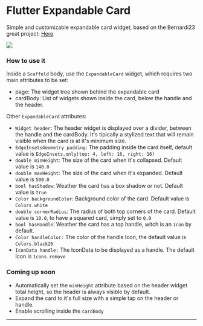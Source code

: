 # Flutter Expandable Card
Simple and customizable expandable card widget, based on the Bernardi23 great project: [Here](https://github.com/Bernardi23/expandable_card "Here")

![](https://media.giphy.com/media/KzWAVUJfrgqDqqFDMn/giphy.gif)

### How to use it
Inside a `Scaffold` body, use the `ExpandableCard` widget, which requires two main attributes to be set:
- page: The widget tree shown behind the expandable card
- cardBody: List of widgets shown inside the card, below the handle and the header.

Other `ExpandableCard` attributes:
- `Widget header`: The header widget is displayed over a divider, between the handle and the cardBody. It's tipically a stylized text that will remain visible when the card is at it's minimum size.
- `EdgeInsetsGeometry padding`: The padding inside the card itself, default value is `EdgeInsets.only(top: 4, left: 16, right: 16)`
- `double minHeight`: The size of the card when it's collapsed. Default value is `140.0`
- `double maxHeight`: The size of the card when it's expanded. Default value is `500.0`
- `bool hasShadow`: Weather the card has a box shadow or not. Default value is `true`
- `Color backgroundColor`: Background color of the card. Default value is `Colors.white`
- `double cornerRadius`: The radius of both top corners of the card. Default value is `10.0`, to have a squared card, simply set to `0.0`
- `bool hasHandle`: Weather the card has a top handle, witch is an `Icon` by default.
- `Color handleColor:` The color of the handle Icon, the default value is `Colors.black26`
- `IconData handle:` The IconData to be displayed as a handle. The default Icon is `Icons.remove`

### Coming up soon
- Automatically set the `minHeight` attribute based on the header widget total height, so the header is always visible by default.
- Expand the card to it's full size with a simple tap on the header or handle.
- Enable scrolling inside the `cardBody`
<hr>
